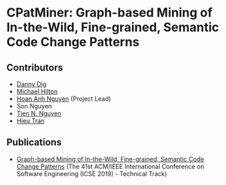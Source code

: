 # CPatMiner: Graph-based Mining of In-the-Wild, Fine-grained, Semantic Code Change Patterns

## Contributors
* [Danny Dig](http://dig.cs.illinois.edu/)
* [Michael Hilton](http://www.cs.cmu.edu/~mhilton/)
* [Hoan Anh Nguyen](https://sites.google.com/site/nguyenanhhoan/) (Project Lead)
* Son Nguyen
* [Tien N. Nguyen](http://www.utdallas.edu/~tien.n.nguyen/)
* [Hieu Tran](https://utdallas.edu/~trunghieu.tran/)

## Publications
* [Graph-based Mining of In-the-Wild, Fine-grained, Semantic Code Change Patterns](https://2019.icse-conferences.org/event/icse-2019-technical-papers-graph-based-mining-of-in-the-wild-fine-grained-semantic-code-change-patterns) (The 41st ACM/IEEE International Conference on Software Engineering
(ICSE 2019) - Technical Track)
